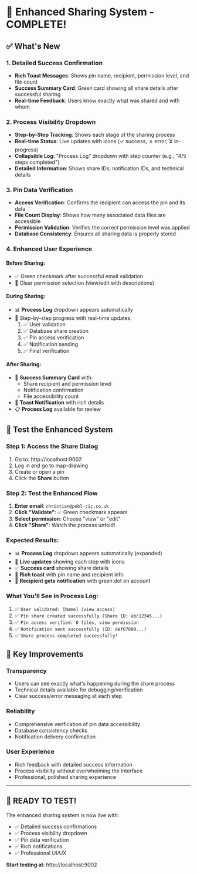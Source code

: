 # 🚀 **Enhanced Sharing System - COMPLETE!**

## ✅ **What's New**

### 1. **Detailed Success Confirmation**
- **Rich Toast Messages**: Shows pin name, recipient, permission level, and file count
- **Success Summary Card**: Green card showing all share details after successful sharing
- **Real-time Feedback**: Users know exactly what was shared and with whom

### 2. **Process Visibility Dropdown**
- **Step-by-Step Tracking**: Shows each stage of the sharing process
- **Real-time Status**: Live updates with icons (✓ success, ✗ error, ⏳ in-progress)
- **Collapsible Log**: "Process Log" dropdown with step counter (e.g., "4/5 steps completed")
- **Detailed Information**: Shows share IDs, notification IDs, and technical details

### 3. **Pin Data Verification**
- **Access Verification**: Confirms the recipient can access the pin and its data
- **File Count Display**: Shows how many associated data files are accessible
- **Permission Validation**: Verifies the correct permission level was applied
- **Database Consistency**: Ensures all sharing data is properly stored

### 4. **Enhanced User Experience**

#### **Before Sharing:**
- ✅ Green checkmark after successful email validation
- 📝 Clear permission selection (view/edit with descriptions)

#### **During Sharing:**
- 📊 **Process Log** dropdown appears automatically
- 🔄 Step-by-step progress with real-time updates:
  1. ✅ User validation
  2. ✅ Database share creation 
  3. ✅ Pin access verification
  4. ✅ Notification sending
  5. ✅ Final verification

#### **After Sharing:**
- 🎉 **Success Summary Card** with:
  - Share recipient and permission level
  - Notification confirmation
  - File accessibility count
- 🔔 **Toast Notification** with rich details
- 📋 **Process Log** available for review

## 🧪 **Test the Enhanced System**

### **Step 1: Access the Share Dialog**
1. Go to: http://localhost:9002
2. Log in and go to map-drawing
3. Create or open a pin
4. Click the **Share** button

### **Step 2: Test the Enhanced Flow**
1. **Enter email**: `christian@pebl-cic.co.uk`
2. **Click "Validate"**: ✅ Green checkmark appears
3. **Select permission**: Choose "view" or "edit"
4. **Click "Share"**: Watch the process unfold!

### **Expected Results:**
- 📊 **Process Log** dropdown appears automatically (expanded)
- 🔄 **Live updates** showing each step with icons
- ✅ **Success card** showing share details
- 🔔 **Rich toast** with pin name and recipient info
- 🎯 **Recipient gets notification** with green dot on account

### **What You'll See in Process Log:**
1. ✅ `User validated: [Name] (view access)`
2. ✅ `Pin share created successfully (Share ID: abc12345...)`
3. ✅ `Pin access verified: 0 files, view permission`
4. ✅ `Notification sent successfully (ID: def67890...)`
5. ✅ `Share process completed successfully!`

## 🎯 **Key Improvements**

### **Transparency**
- Users can see exactly what's happening during the share process
- Technical details available for debugging/verification
- Clear success/error messaging at each step

### **Reliability**
- Comprehensive verification of pin data accessibility
- Database consistency checks
- Notification delivery confirmation

### **User Experience**
- Rich feedback with detailed success information
- Process visibility without overwhelming the interface
- Professional, polished sharing experience

---

## 🚀 **READY TO TEST!** 

The enhanced sharing system is now live with:
- ✅ Detailed success confirmations
- ✅ Process visibility dropdown
- ✅ Pin data verification
- ✅ Rich notifications
- ✅ Professional UI/UX

**Start testing at**: http://localhost:9002